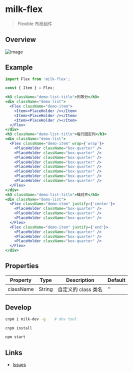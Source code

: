 # milk-flex

> Flexible 布局组件

## Overview

![image](https://user-images.githubusercontent.com/11053605/28751010-4b347f00-752f-11e7-9844-3084086cfb69.png)

## Example

```jsx
import Flex from 'milk-flex';

const { Item } = Flex;

<h3 className="demo-list-title">列等分</h3>
<div className="demo-list">
  <Flex className="demo-item">
    <Item><PlaceHolder /></Item>
    <Item><PlaceHolder /></Item>
    <Item><PlaceHolder /></Item>
  </Flex>
</div>
<h3 className="demo-list-title">每行固定列</h3>
<div className="demo-list">
  <Flex className="demo-item" wrap={'wrap'}>
    <PlaceHolder className="box-quarter" />
    <PlaceHolder className="box-quarter" />
    <PlaceHolder className="box-quarter" />
    <PlaceHolder className="box-quarter" />
    <PlaceHolder className="box-quarter" />
    <PlaceHolder className="box-quarter" />
    <PlaceHolder className="box-quarter" />
    <PlaceHolder className="box-quarter" />
  </Flex>
</div>
<h3 className="demo-list-title">轴对齐</h3>
<div className="demo-list">
  <Flex className="demo-item" justify={'center'}>
    <PlaceHolder className="box-quarter" />
    <PlaceHolder className="box-quarter" />
    <PlaceHolder className="box-quarter" />
  </Flex>
  <Flex className="demo-item" justify={'end'}>
    <PlaceHolder className="box-quarter" />
    <PlaceHolder className="box-quarter" />
    <PlaceHolder className="box-quarter" />
  </Flex>
</div>
```

## Properties

| Property | Type | Description | Default |
| -- | -- | -- | -- |
| className | String | 自定义的 class 类名 | '' |

## Develop

```bash
cnpm i milk-dev -g    # dev tool

cnpm install

npm start
```

## Links

- [Issues](https://github.com/caiym-ui/milkui-flex/issues)

